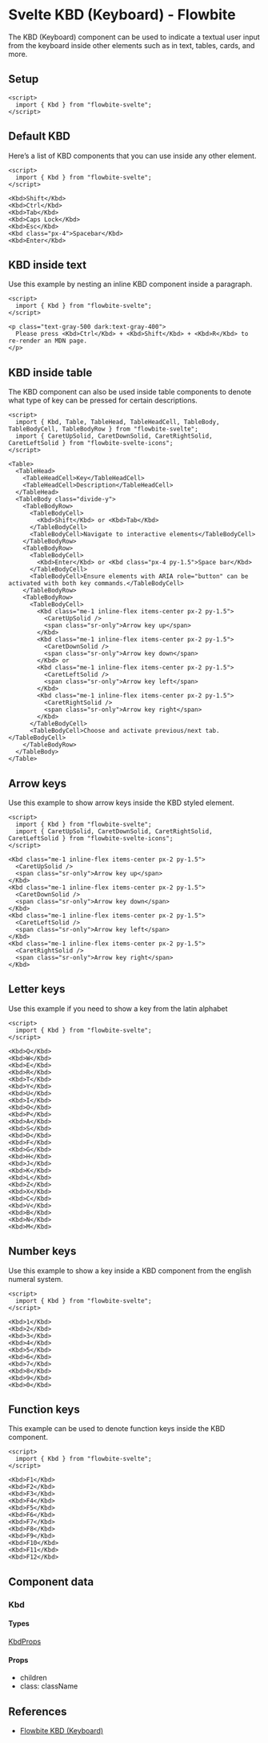 # Svelte KBD (Keyboard) - Flowbite


The KBD (Keyboard) component can be used to indicate a textual user input from the keyboard inside other elements such as in text, tables, cards, and more.

## Setup

```svelte
<script>
  import { Kbd } from "flowbite-svelte";
</script>
```

## Default KBD

Here’s a list of KBD components that you can use inside any other element.

```svelte
<script>
  import { Kbd } from "flowbite-svelte";
</script>

<Kbd>Shift</Kbd>
<Kbd>Ctrl</Kbd>
<Kbd>Tab</Kbd>
<Kbd>Caps Lock</Kbd>
<Kbd>Esc</Kbd>
<Kbd class="px-4">Spacebar</Kbd>
<Kbd>Enter</Kbd>
```

## KBD inside text

Use this example by nesting an inline KBD component inside a paragraph.

```svelte
<script>
  import { Kbd } from "flowbite-svelte";
</script>

<p class="text-gray-500 dark:text-gray-400">
  Please press <Kbd>Ctrl</Kbd> + <Kbd>Shift</Kbd> + <Kbd>R</Kbd> to re-render an MDN page.
</p>
```

## KBD inside table

The KBD component can also be used inside table components to denote what type of key can be pressed for certain descriptions.

```svelte
<script>
  import { Kbd, Table, TableHead, TableHeadCell, TableBody, TableBodyCell, TableBodyRow } from "flowbite-svelte";
  import { CaretUpSolid, CaretDownSolid, CaretRightSolid, CaretLeftSolid } from "flowbite-svelte-icons";
</script>

<Table>
  <TableHead>
    <TableHeadCell>Key</TableHeadCell>
    <TableHeadCell>Description</TableHeadCell>
  </TableHead>
  <TableBody class="divide-y">
    <TableBodyRow>
      <TableBodyCell>
        <Kbd>Shift</Kbd> or <Kbd>Tab</Kbd>
      </TableBodyCell>
      <TableBodyCell>Navigate to interactive elements</TableBodyCell>
    </TableBodyRow>
    <TableBodyRow>
      <TableBodyCell>
        <Kbd>Enter</Kbd> or <Kbd class="px-4 py-1.5">Space bar</Kbd>
      </TableBodyCell>
      <TableBodyCell>Ensure elements with ARIA role="button" can be activated with both key commands.</TableBodyCell>
    </TableBodyRow>
    <TableBodyRow>
      <TableBodyCell>
        <Kbd class="me-1 inline-flex items-center px-2 py-1.5">
          <CaretUpSolid />
          <span class="sr-only">Arrow key up</span>
        </Kbd>
        <Kbd class="me-1 inline-flex items-center px-2 py-1.5">
          <CaretDownSolid />
          <span class="sr-only">Arrow key down</span>
        </Kbd> or
        <Kbd class="me-1 inline-flex items-center px-2 py-1.5">
          <CaretLeftSolid />
          <span class="sr-only">Arrow key left</span>
        </Kbd>
        <Kbd class="me-1 inline-flex items-center px-2 py-1.5">
          <CaretRightSolid />
          <span class="sr-only">Arrow key right</span>
        </Kbd>
      </TableBodyCell>
      <TableBodyCell>Choose and activate previous/next tab.</TableBodyCell>
    </TableBodyRow>
  </TableBody>
</Table>
```

## Arrow keys

Use this example to show arrow keys inside the KBD styled element.

```svelte
<script>
  import { Kbd } from "flowbite-svelte";
  import { CaretUpSolid, CaretDownSolid, CaretRightSolid, CaretLeftSolid } from "flowbite-svelte-icons";
</script>

<Kbd class="me-1 inline-flex items-center px-2 py-1.5">
  <CaretUpSolid />
  <span class="sr-only">Arrow key up</span>
</Kbd>
<Kbd class="me-1 inline-flex items-center px-2 py-1.5">
  <CaretDownSolid />
  <span class="sr-only">Arrow key down</span>
</Kbd>
<Kbd class="me-1 inline-flex items-center px-2 py-1.5">
  <CaretLeftSolid />
  <span class="sr-only">Arrow key left</span>
</Kbd>
<Kbd class="me-1 inline-flex items-center px-2 py-1.5">
  <CaretRightSolid />
  <span class="sr-only">Arrow key right</span>
</Kbd>
```

## Letter keys

Use this example if you need to show a key from the latin alphabet

```svelte
<script>
  import { Kbd } from "flowbite-svelte";
</script>

<Kbd>Q</Kbd>
<Kbd>W</Kbd>
<Kbd>E</Kbd>
<Kbd>R</Kbd>
<Kbd>T</Kbd>
<Kbd>Y</Kbd>
<Kbd>U</Kbd>
<Kbd>I</Kbd>
<Kbd>O</Kbd>
<Kbd>P</Kbd>
<Kbd>A</Kbd>
<Kbd>S</Kbd>
<Kbd>D</Kbd>
<Kbd>F</Kbd>
<Kbd>G</Kbd>
<Kbd>H</Kbd>
<Kbd>J</Kbd>
<Kbd>K</Kbd>
<Kbd>L</Kbd>
<Kbd>Z</Kbd>
<Kbd>X</Kbd>
<Kbd>C</Kbd>
<Kbd>V</Kbd>
<Kbd>B</Kbd>
<Kbd>N</Kbd>
<Kbd>M</Kbd>
```

## Number keys

Use this example to show a key inside a KBD component from the english numeral system.

```svelte
<script>
  import { Kbd } from "flowbite-svelte";
</script>

<Kbd>1</Kbd>
<Kbd>2</Kbd>
<Kbd>3</Kbd>
<Kbd>4</Kbd>
<Kbd>5</Kbd>
<Kbd>6</Kbd>
<Kbd>7</Kbd>
<Kbd>8</Kbd>
<Kbd>9</Kbd>
<Kbd>0</Kbd>
```

## Function keys

This example can be used to denote function keys inside the KBD component.

```svelte
<script>
  import { Kbd } from "flowbite-svelte";
</script>

<Kbd>F1</Kbd>
<Kbd>F2</Kbd>
<Kbd>F3</Kbd>
<Kbd>F4</Kbd>
<Kbd>F5</Kbd>
<Kbd>F6</Kbd>
<Kbd>F7</Kbd>
<Kbd>F8</Kbd>
<Kbd>F9</Kbd>
<Kbd>F10</Kbd>
<Kbd>F11</Kbd>
<Kbd>F12</Kbd>
```

## Component data

### Kbd

#### Types

[KbdProps](https://github.com/themesberg/flowbite-svelte/blob/main/src/lib/types.ts#L983)

#### Props

- children
- class: className


## References

- [Flowbite KBD (Keyboard)](https://flowbite.com/docs/components/kbd/)


